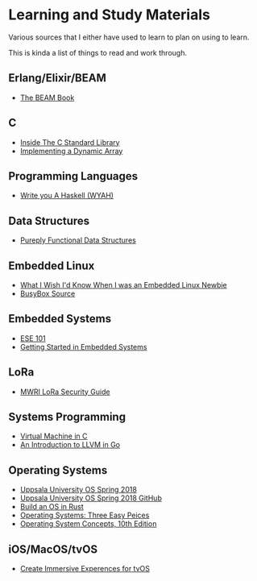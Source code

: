 # Learning and Study Materials

Various sources that I either have used to learn to plan on using to learn.

This is kinda a list of things to read and work through.

## Erlang/Elixir/BEAM

- [The BEAM Book](https://happi.github.io/theBeamBook)

## C

- [Inside The C Standard Library](https://begriffs.com/posts/2019-01-19-inside-c-standard-lib.html)
- [Implementing a Dynamic Array](https://www.happybearsoftware.com/implementing-a-dynamic-array)

## Programming Languages

- [Write you A Haskell (WYAH)](http://dev.stephendiehl.com/fun/)

## Data Structures

- [Pureply Functional Data Structures](https://www.amazon.com/Purely-Functional-Structures-Chris-Okasaki-ebook/dp/B00AKE1V04/ref=sr_1_1?keywords=functional+data+structures&qid=1551104292&s=digital-text&sr=1-1)

## Embedded Linux

- [What I Wish I'd Know When I was an Embedded Linux Newbie](https://www.embeddedarm.com/blog/what-i-wish-id-known-when-i-was-an-embedded-linux-newbie/)
- [BusyBox Source](https://git.busybox.net/busybox/)

## Embedded Systems

- [ESE 101](https://www.embedded.fm/blog/ese101)
- [Getting Started in Embedded Systems](https://www.lynda.com/C-tutorials/Getting-started-embedded-systems/748577/778753-4.html?srchtrk=index%3a9%0alinktypeid%3a2%0aq%3asystems+programming%0apage%3a1%0as%3arelevance%0asa%3atrue%0aproducttypeid%3a2)

## LoRa

- [MWRI LoRa Security Guide](https://labs.mwrinfosecurity.com/assets/BlogFiles/mwri-LoRa-security-guide-1.2-2016-03-22.pdf)

## Systems Programming

- [Virtual Machine in C](https://blog.felixangell.com/virtual-machine-in-c)
- [An Introduction to LLVM in Go](https://blog.felixangell.com/an-introduction-to-llvm-in-go)

## Operating Systems

- [Uppsala University OS Spring 2018](http://www.it.uu.se/education/course/homepage/os/vt18/)
- [Uppsala University OS Spring 2018 GitHub](https://github.com/uu-os-2018)
- [Build an OS in Rust](https://os.phil-opp.com/)
- [Operating Systems: Three Easy Peices](http://pages.cs.wisc.edu/~remzi/OSTEP/)
- [Operating System Concepts, 10th Edition](https://www.amazon.com/Operating-System-Concepts-Abraham-Silberschatz-ebook-dp-B07CVKH7BD/dp/B07CVKH7BD/ref=mt_kindle?_encoding=UTF8&me=&qid=)

## iOS/MacOS/tvOS

- [Create Immersive Experences for tvOS](https://www.lynda.com/tvOS-tutorials/Create-immersive-experiences-tvOS/585240/5039713-4.html?srchtrk=index%3a4%0alinktypeid%3a2%0aq%3aOS%0apage%3a1%0as%3arelevance%0asa%3atrue%0aproducttypeid%3a2)
